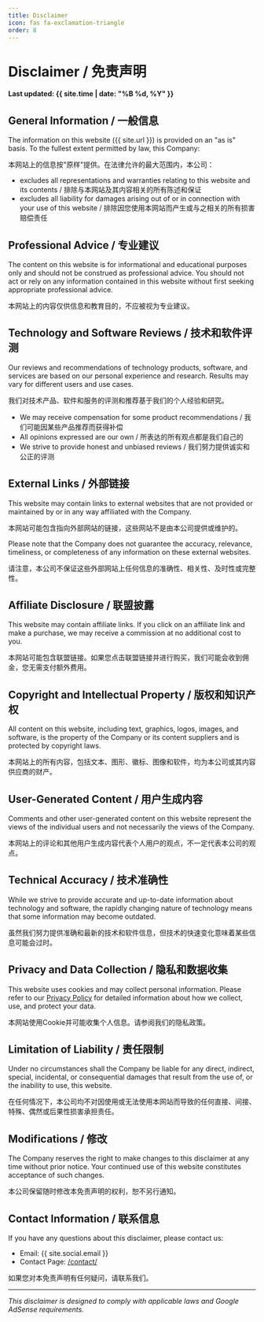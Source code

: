 ```yaml
---
title: Disclaimer
icon: fas fa-exclamation-triangle
order: 8
---
```


# Disclaimer / 免责声明

**Last updated: {{ site.time | date: "%B %d, %Y" }}**

## General Information / 一般信息

The information on this website ({{ site.url }}) is provided on an "as is" basis. To the fullest extent permitted by law, this Company:

本网站上的信息按"原样"提供。在法律允许的最大范围内，本公司：

- excludes all representations and warranties relating to this website and its contents / 排除与本网站及其内容相关的所有陈述和保证
- excludes all liability for damages arising out of or in connection with your use of this website / 排除因您使用本网站而产生或与之相关的所有损害赔偿责任

## Professional Advice / 专业建议

The content on this website is for informational and educational purposes only and should not be construed as professional advice. You should not act or rely on any information contained in this website without first seeking appropriate professional advice.

本网站上的内容仅供信息和教育目的，不应被视为专业建议。

## Technology and Software Reviews / 技术和软件评测

Our reviews and recommendations of technology products, software, and services are based on our personal experience and research. Results may vary for different users and use cases.

我们对技术产品、软件和服务的评测和推荐基于我们的个人经验和研究。

- We may receive compensation for some product recommendations / 我们可能因某些产品推荐而获得补偿
- All opinions expressed are our own / 所表达的所有观点都是我们自己的
- We strive to provide honest and unbiased reviews / 我们努力提供诚实和公正的评测

## External Links / 外部链接

This website may contain links to external websites that are not provided or maintained by or in any way affiliated with the Company.

本网站可能包含指向外部网站的链接，这些网站不是由本公司提供或维护的。

Please note that the Company does not guarantee the accuracy, relevance, timeliness, or completeness of any information on these external websites.

请注意，本公司不保证这些外部网站上任何信息的准确性、相关性、及时性或完整性。

## Affiliate Disclosure / 联盟披露

This website may contain affiliate links. If you click on an affiliate link and make a purchase, we may receive a commission at no additional cost to you.

本网站可能包含联盟链接。如果您点击联盟链接并进行购买，我们可能会收到佣金，您无需支付额外费用。

## Copyright and Intellectual Property / 版权和知识产权

All content on this website, including text, graphics, logos, images, and software, is the property of the Company or its content suppliers and is protected by copyright laws.

本网站上的所有内容，包括文本、图形、徽标、图像和软件，均为本公司或其内容供应商的财产。

## User-Generated Content / 用户生成内容

Comments and other user-generated content on this website represent the views of the individual users and not necessarily the views of the Company.

本网站上的评论和其他用户生成内容代表个人用户的观点，不一定代表本公司的观点。

## Technical Accuracy / 技术准确性

While we strive to provide accurate and up-to-date information about technology and software, the rapidly changing nature of technology means that some information may become outdated.

虽然我们努力提供准确和最新的技术和软件信息，但技术的快速变化意味着某些信息可能会过时。

## Privacy and Data Collection / 隐私和数据收集

This website uses cookies and may collect personal information. Please refer to our [Privacy Policy](/privacy-policy/) for detailed information about how we collect, use, and protect your data.

本网站使用Cookie并可能收集个人信息。请参阅我们的隐私政策。

## Limitation of Liability / 责任限制

Under no circumstances shall the Company be liable for any direct, indirect, special, incidental, or consequential damages that result from the use of, or the inability to use, this website.

在任何情况下，本公司均不对因使用或无法使用本网站而导致的任何直接、间接、特殊、偶然或后果性损害承担责任。

## Modifications / 修改

The Company reserves the right to make changes to this disclaimer at any time without prior notice. Your continued use of this website constitutes acceptance of such changes.

本公司保留随时修改本免责声明的权利，恕不另行通知。

## Contact Information / 联系信息

If you have any questions about this disclaimer, please contact us:

- Email: {{ site.social.email }}
- Contact Page: [/contact/](/contact/)

如果您对本免责声明有任何疑问，请联系我们。

---

*This disclaimer is designed to comply with applicable laws and Google AdSense requirements.*
